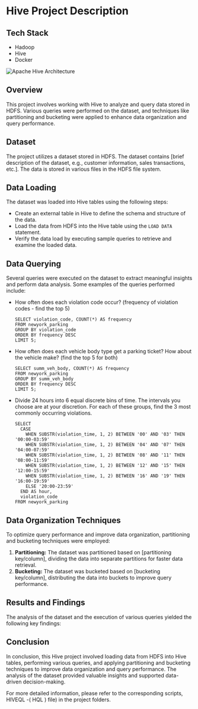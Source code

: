 # Hive Project Description

## Tech Stack
* Hadoop
* Hive
* Docker

![Apache Hive Architecture](https://cdn.analyticsvidhya.com/wp-content/uploads/2020/10/Screenshot-from-2020-10-25-20-47-32.png)


## Overview
This project involves working with Hive to analyze and query data stored in HDFS. Various queries were performed on the dataset, and techniques like partitioning and bucketing were applied to enhance data organization and query performance.

## Dataset
The project utilizes a dataset stored in HDFS. The dataset contains [brief description of the dataset, e.g., customer information, sales transactions, etc.]. The data is stored in various files in the HDFS file system.

## Data Loading
The dataset was loaded into Hive tables using the following steps:

- Create an external table in Hive to define the schema and structure of the data.
- Load the data from HDFS into the Hive table using the `LOAD DATA` statement.
- Verify the data load by executing sample queries to retrieve and examine the loaded data.

## Data Querying
Several queries were executed on the dataset to extract meaningful insights and perform data analysis. Some examples of the queries performed include:

- How often does each violation code occur? (frequency of violation codes - find the top 5)
  ```
  SELECT violation_code, COUNT(*) AS frequency
  FROM newyork_parking
  GROUP BY violation_code
  ORDER BY frequency DESC
  LIMIT 5;
  ```
  
- How often does each vehicle body type get a parking ticket? How about the vehicle make? (find the top 5 for both)
  ```
  SELECT summ_veh_body, COUNT(*) AS frequency
  FROM newyork_parking
  GROUP BY summ_veh_body
  ORDER BY frequency DESC
  LIMIT 5;
  ```
  
- Divide 24 hours into 6 equal discrete bins of time. The intervals you choose are at your discretion. For each of these groups, find the 3 most commonly occurring violations.
  ```
  SELECT
    CASE
      WHEN SUBSTR(violation_time, 1, 2) BETWEEN '00' AND '03' THEN '00:00-03:59'
      WHEN SUBSTR(violation_time, 1, 2) BETWEEN '04' AND '07' THEN '04:00-07:59'
      WHEN SUBSTR(violation_time, 1, 2) BETWEEN '08' AND '11' THEN '08:00-11:59'
      WHEN SUBSTR(violation_time, 1, 2) BETWEEN '12' AND '15' THEN '12:00-15:59'
      WHEN SUBSTR(violation_time, 1, 2) BETWEEN '16' AND '19' THEN '16:00-19:59'
      ELSE '20:00-23:59'
    END AS hour,
    violation_code
  FROM newyork_parking
  ```

## Data Organization Techniques
To optimize query performance and improve data organization, partitioning and bucketing techniques were employed:

1. **Partitioning:** The dataset was partitioned based on [partitioning key/column], dividing the data into separate partitions for faster data retrieval.
2. **Bucketing:** The dataset was bucketed based on [bucketing key/column], distributing the data into buckets to improve query performance.

## Results and Findings
The analysis of the dataset and the execution of various queries yielded the following key findings:

## Conclusion
In conclusion, this Hive project involved loading data from HDFS into Hive tables, performing various queries, and applying partitioning and bucketing techniques to improve data organization and query performance. The analysis of the dataset provided valuable insights and supported data-driven decision-making.

For more detailed information, please refer to the corresponding scripts, HIVEQL -( HQL ) file) in the project folders.
